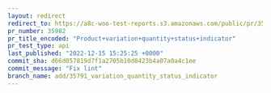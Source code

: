 ```yaml
---
layout: redirect
redirect_to: https://a8c-woo-test-reports.s3.amazonaws.com/public/pr/35982/api/index.html
pr_number: 35982
pr_title_encoded: "Product+variation+quantity+status+indicator"
pr_test_type: api
last_published: "2022-12-15 15:25:25 +0000"
commit_sha: d66d057819d7f1a2705b10d8423b4a07a0a4c1ee
commit_message: "Fix lint"
branch_name: add/35791_variation_quantity_status_indicator
---
```

